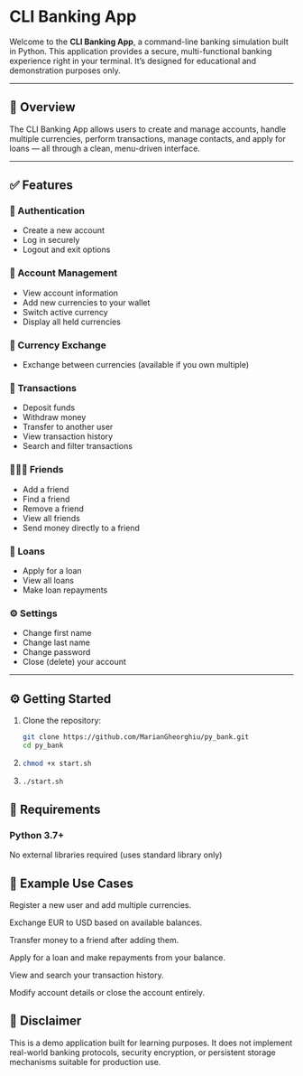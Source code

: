 # CLI Banking App

Welcome to the **CLI Banking App**, a command-line banking simulation built in Python. This application provides a secure, multi-functional banking experience right in your terminal. It’s designed for educational and demonstration purposes only.

---

## 🚀 Overview

The CLI Banking App allows users to create and manage accounts, handle multiple currencies, perform transactions, manage contacts, and apply for loans — all through a clean, menu-driven interface.

---

## ✅ Features

### 🔐 Authentication

-   Create a new account
-   Log in securely
-   Logout and exit options

### 💼 Account Management

-   View account information
-   Add new currencies to your wallet
-   Switch active currency
-   Display all held currencies

### 💱 Currency Exchange

-   Exchange between currencies (available if you own multiple)

### 💸 Transactions

-   Deposit funds
-   Withdraw money
-   Transfer to another user
-   View transaction history
-   Search and filter transactions

### 🧑‍🤝‍🧑 Friends

-   Add a friend
-   Find a friend
-   Remove a friend
-   View all friends
-   Send money directly to a friend

### 🏦 Loans

-   Apply for a loan
-   View all loans
-   Make loan repayments

### ⚙️ Settings

-   Change first name
-   Change last name
-   Change password
-   Close (delete) your account

---

## ⚙️ Getting Started

1. Clone the repository:

    ```bash
    git clone https://github.com/MarianGheorghiu/py_bank.git
    cd py_bank
    ```

2. ```bash
   chmod +x start.sh
   ```

3. ```bash
   ./start.sh
   ```

## 🔧 Requirements

### Python 3.7+

No external libraries required (uses standard library only)

## 🧪 Example Use Cases

Register a new user and add multiple currencies.

Exchange EUR to USD based on available balances.

Transfer money to a friend after adding them.

Apply for a loan and make repayments from your balance.

View and search your transaction history.

Modify account details or close the account entirely.

## 📌 Disclaimer

This is a demo application built for learning purposes. It does not implement real-world banking protocols, security encryption, or persistent storage mechanisms suitable for production use.
